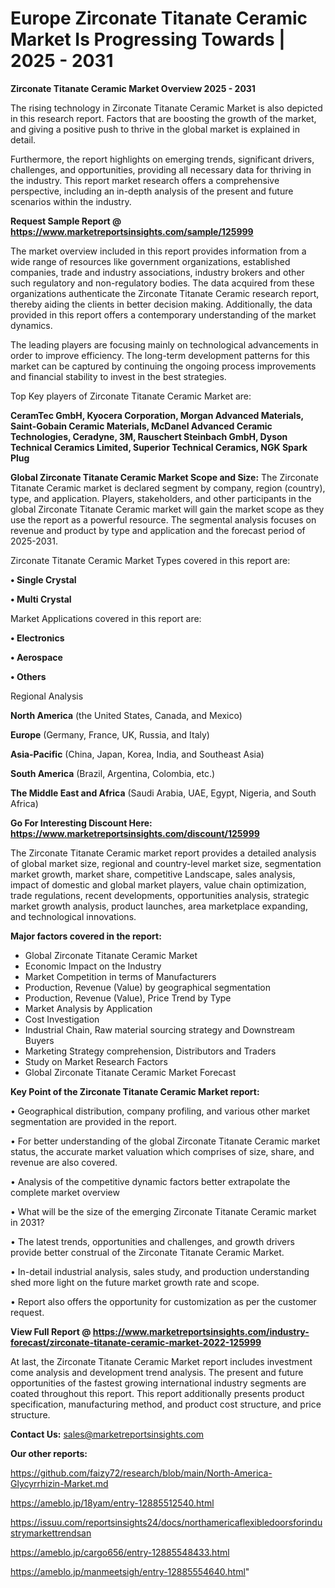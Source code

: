 # Europe Zirconate Titanate Ceramic Market Is Progressing Towards | 2025 - 2031

<Strong> Zirconate Titanate Ceramic Market Overview 2025 - 2031</strong>

The rising technology in Zirconate Titanate Ceramic Market is also depicted in this research report. Factors that are boosting the growth of the market, and giving a positive push to thrive in the global market is explained in detail.

Furthermore, the report highlights on emerging trends, significant drivers, challenges, and opportunities, providing all necessary data for thriving in the industry. This report market research offers a comprehensive perspective, including an in-depth analysis of the present and future scenarios within the industry.

<strong>Request Sample Report @ <a href=https://www.marketreportsinsights.com/sample/125999>https://www.marketreportsinsights.com/sample/125999</a></strong>

The market overview included in this report provides information from a wide range of resources like government organizations, established companies, trade and industry associations, industry brokers and other such regulatory and non-regulatory bodies. The data acquired from these organizations authenticate the Zirconate Titanate Ceramic research report, thereby aiding the clients in better decision making. Additionally, the data provided in this report offers a contemporary understanding of the market dynamics.

The leading players are focusing mainly on technological advancements in order to improve efficiency. The long-term development patterns for this market can be captured by continuing the ongoing process improvements and financial stability to invest in the best strategies.

Top Key players of Zirconate Titanate Ceramic Market are:

<strong>CeramTec GmbH, Kyocera Corporation, Morgan Advanced Materials, Saint-Gobain Ceramic Materials, McDanel Advanced Ceramic Technologies, Ceradyne, 3M, Rauschert Steinbach GmbH, Dyson Technical Ceramics Limited, Superior Technical Ceramics, NGK Spark Plug</strong>

<strong><b>Global Zirconate Titanate Ceramic Market Scope and Size:</b></strong>
The Zirconate Titanate Ceramic market is declared segment by company, region (country), type, and application. Players, stakeholders, and other participants in the global Zirconate Titanate Ceramic market will gain the market scope as they use the report as a powerful resource. The segmental analysis focuses on revenue and product by type and application and the forecast period of 2025-2031.

Zirconate Titanate Ceramic Market Types covered in this report are:

<strong>• Single Crystal

• Multi Crystal</strong>

Market Applications covered in this report are:

<strong>• Electronics

• Aerospace

• Others</strong> 

Regional Analysis

<strong>North America</strong> (the United States, Canada, and Mexico)

<strong>Europe</strong> (Germany, France, UK, Russia, and Italy)

<strong>Asia-Pacific</strong> (China, Japan, Korea, India, and Southeast Asia)

<strong>South America</strong> (Brazil, Argentina, Colombia, etc.)

<strong>The Middle East and Africa</strong> (Saudi Arabia, UAE, Egypt, Nigeria, and South Africa)

<strong>Go For Interesting Discount Here: <a href=https://www.marketreportsinsights.com/discount/125999>https://www.marketreportsinsights.com/discount/125999</a></strong>

The Zirconate Titanate Ceramic market report provides a detailed analysis of global market size, regional and country-level market size, segmentation market growth, market share, competitive Landscape, sales analysis, impact of domestic and global market players, value chain optimization, trade regulations, recent developments, opportunities analysis, strategic market growth analysis, product launches, area marketplace expanding, and technological innovations.

<strong><b>Major factors covered in the report:</b></strong>
<ul>
  <li>Global Zirconate Titanate Ceramic Market </li>
  <li>Economic Impact on the Industry</li>
  <li>Market Competition in terms of Manufacturers</li>
  <li>Production, Revenue (Value) by geographical segmentation</li>
  <li>Production, Revenue (Value), Price Trend by Type</li>
  <li>Market Analysis by Application</li>
  <li>Cost Investigation</li>
  <li>Industrial Chain, Raw material sourcing strategy and Downstream Buyers</li>
  <li>Marketing Strategy comprehension, Distributors and Traders</li>
  <li>Study on Market Research Factors</li>
  <li>Global Zirconate Titanate Ceramic Market Forecast</li>
</ul>

<strong><b>Key Point of the Zirconate Titanate Ceramic Market report:</b></strong>

• Geographical distribution, company profiling, and various other market segmentation are provided in the report.

• For better understanding of the global Zirconate Titanate Ceramic market status, the accurate market valuation which comprises of size, share, and revenue are also covered.

• Analysis of the competitive dynamic factors better extrapolate the complete market overview

• What will be the size of the emerging Zirconate Titanate Ceramic market in 2031?

• The latest trends, opportunities and challenges, and growth drivers provide better construal of the Zirconate Titanate Ceramic Market.

• In-detail industrial analysis, sales study, and production understanding shed more light on the future market growth rate and scope.

• Report also offers the opportunity for customization as per the customer request.

<strong><b>View Full Report @ <a href=https://www.marketreportsinsights.com/industry-forecast/zirconate-titanate-ceramic-market-2022-125999>https://www.marketreportsinsights.com/industry-forecast/zirconate-titanate-ceramic-market-2022-125999</a></b></strong>


At last, the Zirconate Titanate Ceramic Market report includes investment come analysis and development trend analysis. The present and future opportunities of the fastest growing international industry segments are coated throughout this report. This report additionally presents product specification, manufacturing method, and product cost structure, and price structure.

<strong>Contact Us:</strong>
sales@marketreportsinsights.com

<strong>Our other reports:</strong>

<a href=https://github.com/faizy72/research/blob/main/North-America-Glycyrrhizin-Market.md>https://github.com/faizy72/research/blob/main/North-America-Glycyrrhizin-Market.md</a>

<a href=https://ameblo.jp/18yam/entry-12885512540.html>https://ameblo.jp/18yam/entry-12885512540.html</a>

<a href=https://issuu.com/reportsinsights24/docs/northamericaflexibledoorsforindustrymarkettrendsan>https://issuu.com/reportsinsights24/docs/northamericaflexibledoorsforindustrymarkettrendsan</a>

<a href=https://ameblo.jp/cargo656/entry-12885548433.html>https://ameblo.jp/cargo656/entry-12885548433.html</a>

<a href=https://ameblo.jp/manmeetsigh/entry-12885554640.html>https://ameblo.jp/manmeetsigh/entry-12885554640.html</a>"
